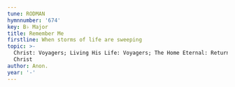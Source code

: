 ```yaml
---
tune: RODMAN
hymnnumber: '674'
key: B♭ Major
title: Remember Me
firstline: When storms of life are sweeping
topic: >-
  Christ: Voyagers; Living His Life: Voyagers; The Home Eternal: Return of
  Christ
author: Anon.
year: '-'
---
```

